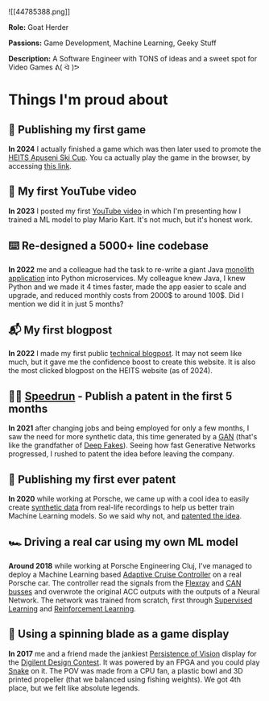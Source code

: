 ![[44785388.png]]

**Role:** Goat Herder

**Passions:** Game Development, Machine Learning, Geeky Stuff

**Description:** A Software Engineer with TONS of ideas and a sweet spot for Video Games ᕕ( ᐛ )ᕗ


# Things I'm proud about

## 👾 Publishing my first game

**In 2024** I actually finished a game which was then later used to promote the [HEITS Apuseni Ski Cup](https://apusenicup.ro/). You ca actually play the game in the browser, by accessing [this link](https://2bytesgoat.itch.io/apuseni-cup).

## 🎥 My first YouTube video

**In 2023** I posted my first [YouTube video](https://www.youtube.com/watch?v=p94uxrhymNo) in which I'm presenting how I trained a ML model to play Mario Kart. It's not much, but it's honest work.

## ⌨️ Re-designed a 5000+ line codebase

**In 2022** me and a colleague had the task to re-write a giant Java [monolith application](https://en.wikipedia.org/wiki/Monolithic_application) into Python microservices. My colleague knew Java, I knew Python and we made it 4 times faster, made the app easier to scale and upgrade, and reduced monthly costs from 2000$ to around 100$. Did I mention we did it in just 5 months? 

## 📬 My first blogpost

**In 2022** I made my first public [technical blogpost](https://heits.digital/articles/gpt3-overview). It may not seem like much, but it gave me the confidence boost to create this website. It is also the most clicked blogpost on the HEITS website (as of 2024).

## 🏃‍♀️ [Speedrun](https://en.wikipedia.org/wiki/Speedrunning) - Publish a patent in the first 5 months

**In 2021** after changing jobs and being employed for only a few months, I saw the need for more synthetic data, this time generated by a [GAN](https://en.wikipedia.org/wiki/Generative_adversarial_network) (that's like the grandfather of [Deep Fakes](https://en.wikipedia.org/wiki/Deepfake)). Seeing how fast Generative Networks progressed, I rushed to patent the idea before leaving the company.

## 📃 Publishing my first ever patent

**In 2020** while working at Porsche, we came up with a cool idea to easily create [synthetic data](https://en.wikipedia.org/wiki/Synthetic_data) from real-life recordings to help us better train Machine Learning models. So we said why not, and [patented the idea](https://patents.google.com/patent/WO2022033652A1/en?inventor=statie+giani&patents=false&oq=inventor:(statie+giani)).

## 🏎️ Driving a real car using my own ML model

**Around 2018** while working at Porsche Engineering Cluj, I've managed to deploy a Machine Learning based [Adaptive Cruise Controller](https://en.wikipedia.org/wiki/Adaptive_cruise_control) on a real Porsche car. The controller read the signals from the [Flexray](https://en.wikipedia.org/wiki/FlexRay#:~:text=FlexRay%20is%20a%20communication%20bus,triggered%20and%20time%2Dtriggered%20communications.) and [CAN busses](https://en.wikipedia.org/wiki/CAN_bus) and overwrote the original ACC outputs with the outputs of a Neural Network. The network was trained from scratch, first through [Supervised Learning](https://en.wikipedia.org/wiki/Supervised_learning) and [Reinforcement Learning](https://en.wikipedia.org/wiki/Reinforcement_learning).

## 🐍 Using a spinning blade as a game display 

**In 2017** me and a friend made the jankiest [Persistence of Vision](https://en.wikipedia.org/wiki/Persistence_of_vision) display for the [Digilent Design Contest](https://digilent.com/blog/digilent-design-contest-2017-finals-and-winners/). It was powered by an FPGA and you could play [Snake](https://en.wikipedia.org/wiki/Snake_(video_game_genre)) on it. The POV was made from a CPU fan, a plastic bowl and 3D printed propeller (that we balanced using fishing weights). We got 4th place, but we felt like absolute legends.
